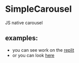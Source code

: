 # SimpleCarousel
JS native carousel

## examples:
- you can see work on the [replit](https://repl.it/@IvanIvan/SimpleCarousel)
- or you can look [here](example/index.html)
